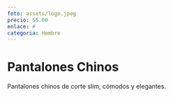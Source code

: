 ```yaml
---
foto: assets/logo.jpeg
precio: 55.00
enlace: #
categoria: Hombre
---
```

# Pantalones Chinos

Pantalones chinos de corte slim, cómodos y elegantes.
